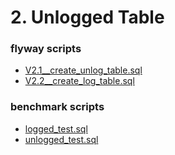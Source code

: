 # 2. Unlogged Table

### flyway scripts
+ [V2.1__create_unlog_table.sql](../flyway-6.4.1/sql/V2.1__create_unlog_table.sql)
+ [V2.2__create_log_table.sql](../flyway-6.4.1/sql/V2.2__create_log_table.sql)

### benchmark scripts
+ [logged_test.sql](benchmark_scripts/logged_test.sql)
+ [unlogged_test.sql](benchmark_scripts/unlogged_test.sql)


